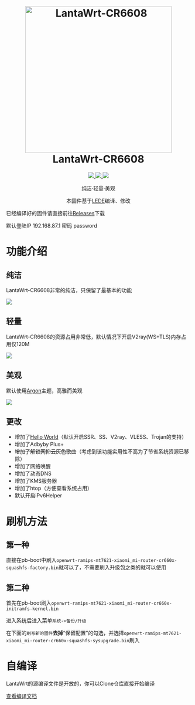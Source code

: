 <h1 align="center">
  <img src="https://cdn.jsdelivr.net/gh/RealLanta/lantawrt-cr6608/LantaWrt_Logo.png" alt="LantaWrt-CR6608" width="400">
  <br>LantaWrt-CR6608<br>

</h1>

  <p align="center">
    <a target="_blank" href="https://github.com/coolsnowwolf/lede">
    <img src="https://img.shields.io/badge/OpenWrt(LEDE) Kernel-r4491--d5622e353-blue">
  </a>
  <a target="_blank" href="https://github.com/RealLanta/lantawrt-cr6608/tree/0.4">
    <img src="https://img.shields.io/badge/source code-v0.4-green.svg">
  </a>
  <a target="_blank" href="https://github.com/RealLanta/lantawrt-cr6608/releases">
    <img src="https://img.shields.io/badge/New Release-v0.4-orange.svg">
  </a>
  </p>



<p align="center">
纯洁·轻量·美观
</p>
<p align="center">
本固件基于<a href="https://github.com/coolsnowwolf/lede">LEDE</a>编译、修改
</p>

已经编译好的固件请直接前往[Releases](https://github.com/jerrykuku/luci-app-vssr/releases)下载

默认登陆IP 192.168.87.1 密码 password

# 功能介绍

## 纯洁

LantaWrt-CR6608非常的纯洁，只保留了最基本的功能

![](https://cdn.jsdelivr.net/gh/RealLanta/lantawrt-cr6608/doc/2022-04-30_13-30.png)

## 轻量

LantaWrt-CR6608的资源占用非常低，默认情况下开启V2ray(WS+TLS)内存占用仅120M

![](https://cdn.jsdelivr.net/gh/RealLanta/lantawrt-cr6608/doc/2022-04-30_13-26.png)

## 美观

默认使用[Argon](https://github.com/jerrykuku/luci-theme-argon)主题，高雅而美观

![](https://cdn.jsdelivr.net/gh/RealLanta/lantawrt-cr6608/doc/2022-04-30_13-27.png)

## 更改

- 增加了[Hello World](https://github.com/jerrykuku/luci-app-vssr)（默认开启SSR、SS、V2ray、VLESS、Trojan的支持）
- 增加了Adbyby Plus+
- ~~增加了解锁网抑云灰色歌曲~~（考虑到该功能实用性不高为了节省系统资源已移除）
- 增加了网络唤醒
- 增加了动态DNS
- 增加了KMS服务器
- 增加了htop（方便查看系统占用）
- 默认开启iPv6Helper

# 刷机方法

## 第一种

直接在pb-boot中刷入`openwrt-ramips-mt7621-xiaomi_mi-router-cr660x-squashfs-factory.bin`就可以了，不需要刷入升级包之类的就可以使用

## 第二种

首先在pb-boot刷入`openwrt-ramips-mt7621-xiaomi_mi-router-cr660x-initramfs-kernel.bin`

进入系统后进入菜单`系统->备份/升级`

在下面的`刷写新的固件`**去掉**“保留配置”的勾选，并选择`openwrt-ramips-mt7621-xiaomi_mi-router-cr660x-squashfs-sysupgrade.bin`刷入

# 自编译

LantaWrt的源编译文件是开放的，你可以Clone仓库直接开始编译

[查看编译文档](https://github.com/RealLanta/lantawrt-cr6608/blob/master/compile.md)

